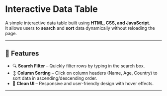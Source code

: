 # Interactive Data Table

A simple interactive data table built using **HTML, CSS, and JavaScript**.  
It allows users to **search** and **sort** data dynamically without reloading the page.

---

## 🚀 Features
- 🔍 **Search Filter** – Quickly filter rows by typing in the search box.
- ↕ **Column Sorting** – Click on column headers (Name, Age, Country) to sort data in ascending/descending order.
- 🎨 **Clean UI** – Responsive and user-friendly design with hover effects.

---
